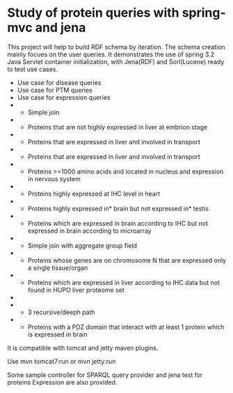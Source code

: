 Study of protein queries with spring-mvc and jena 
=================================================

This project will help to build RDF schema by iteration. The schema creation mainly focues on the user queries. 
It demonstrates the use of spring 3.2 Java Servlet container initialization, with Jena(RDF) and Sorl(Lucene) ready to test use cases.

* Use case for disease queries
* Use case for PTM queries
* Use case for expression queries
* - Simple join
* -  Proteins that are not highly expressed in liver at embrion stage
* -  Proteins that are expressed in liver and involved in transport
* -  Proteins that are expressed   in liver and involved in transport 
* -  Proteins >=1000 amino acids and located in nucleus and expression in nervous system
* -  Proteins highly expressed at IHC level in heart
* -  Proteins highly expressed in* brain but not expressed in* testis
* -  Proteins which are expressed in brain according to IHC but not expressed in brain according to microarray
* -  Simple join with aggregate group field 
* -  Proteins whose genes are on chromosome N that are expressed only a single tissue/organ
* -  Proteins which are expressed in liver according to IHC data but not found in HUPO liver proteome set
* 
* - 3 recursive/deeph path
* -  Proteins with a PDZ domain that interact with at least 1 protein which is expressed in brain


It is compatible with tomcat and jetty maven plugins.

Use
    mvn tomcat7:run
or
    mvn jetty:run

Some sample controller for SPARQL query provider and jena test for proteins Expression are also provided.

